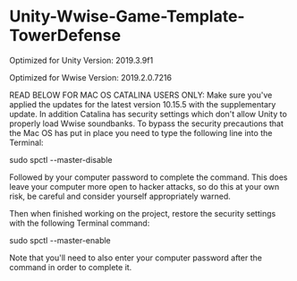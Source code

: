 # Unity-Wwise-Game-Template-TowerDefense

Optimized for Unity Version: 
2019.3.9f1

Optimized for Wwise Version: 
2019.2.0.7216

READ BELOW FOR MAC OS CATALINA USERS ONLY:
Make sure you've applied the updates for the latest version 10.15.5 with the supplementary
update.  In addition Catalina has security settings which don't allow Unity to properly 
load Wwise soundbanks. To bypass the security precautions that the Mac OS has put in place 
you need to type the following line into the Terminal: 

sudo spctl --master-disable

Followed by your computer password to complete the command. This does leave your computer 
more open to hacker attacks, so do this at your own risk, be careful and consider yourself 
appropriately warned.  

Then when finished working on the project, 
restore the security settings with the following Terminal command:

sudo spctl --master-enable 

Note that you'll need to also enter your computer password after the command in order to
complete it.
